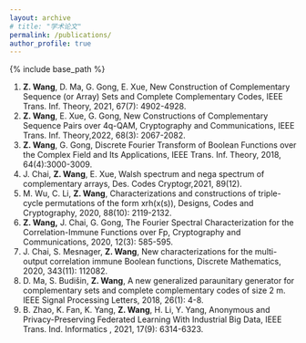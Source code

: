 ```yaml
---
layout: archive
# title: "学术论文"
permalink: /publications/
author_profile: true
---
```

{% include base_path %}

1. **Z. Wang**, D. Ma, G. Gong, E. Xue, New Construction of Complementary Sequence (or Array) Sets and Complete Complementary Codes, IEEE Trans. Inf. Theory, 2021, 67(7): 4902-4928.
2. **Z. Wang**, E. Xue, G. Gong, New Constructions of Complementary Sequence Pairs over 4q-QAM, Cryptography and Communications, IEEE Trans. Inf. Theory,2022, 68(3): 2067-2082.
3. **Z. Wang**, G. Gong, Discrete Fourier Transform of Boolean Functions over the Complex Field and Its Applications, IEEE Trans. Inf. Theory, 2018, 64(4):3000-3009.
4. J. Chai, **Z. Wang**, E. Xue, Walsh spectrum and nega spectrum of complementary arrays, Des. Codes Cryptogr,2021, 89(12).
5. M. Wu, C. Li, **Z. Wang**, Characterizations and constructions of triple-cycle permutations of the form xrh(x(s)), Designs, Codes and Cryptography, 2020, 88(10): 2119-2132.
6. **Z. Wang,** J. Chai, G. Gong, The Fourier Spectral Characterization for the Correlation-Immune Functions over Fp, Cryptography and Communications, 2020, 12(3): 585-595.
7. J. Chai, S. Mesnager, **Z. Wang**, New characterizations for the multi-output correlation immune Boolean functions, Discrete Mathematics, 2020, 343(11): 112082.
8. D. Ma, S. Budišin, **Z. Wang**, A new generalized paraunitary generator for complementary sets and complete complementary codes of size 2 m. IEEE Signal Processing Letters, 2018, 26(1): 4-8.
9. B. Zhao, K. Fan, K. Yang, **Z. Wang**, H. Li, Y. Yang, Anonymous and Privacy-Preserving Federated Learning With Industrial Big Data, IEEE Trans. Ind. Informatics , 2021, 17(9): 6314-6323.
